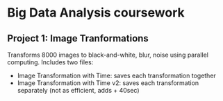 # Big Data Analysis coursework

## Project 1: Image Tranformations
Transforms 8000 images to black-and-white, blur, noise using parallel computing.
Includes two files:
* Image Transformation with Time: saves each transformation together
* Image Transformation with Time v2: saves each transformation separately (not as efficient, adds + 40sec)
